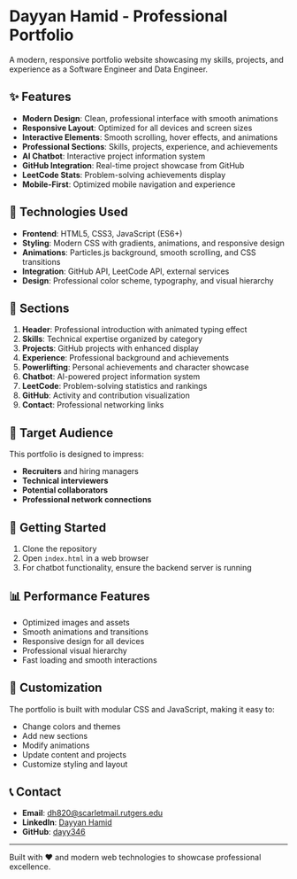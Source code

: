 # Dayyan Hamid - Professional Portfolio

A modern, responsive portfolio website showcasing my skills, projects, and experience as a Software Engineer and Data Engineer.

## ✨ Features

- **Modern Design**: Clean, professional interface with smooth animations
- **Responsive Layout**: Optimized for all devices and screen sizes
- **Interactive Elements**: Smooth scrolling, hover effects, and animations
- **Professional Sections**: Skills, projects, experience, and achievements
- **AI Chatbot**: Interactive project information system
- **GitHub Integration**: Real-time project showcase from GitHub
- **LeetCode Stats**: Problem-solving achievements display
- **Mobile-First**: Optimized mobile navigation and experience

## 🚀 Technologies Used

- **Frontend**: HTML5, CSS3, JavaScript (ES6+)
- **Styling**: Modern CSS with gradients, animations, and responsive design
- **Animations**: Particles.js background, smooth scrolling, and CSS transitions
- **Integration**: GitHub API, LeetCode API, external services
- **Design**: Professional color scheme, typography, and visual hierarchy

## 📱 Sections

1. **Header**: Professional introduction with animated typing effect
2. **Skills**: Technical expertise organized by category
3. **Projects**: GitHub projects with enhanced display
4. **Experience**: Professional background and achievements
5. **Powerlifting**: Personal achievements and character showcase
6. **Chatbot**: AI-powered project information system
7. **LeetCode**: Problem-solving statistics and rankings
8. **GitHub**: Activity and contribution visualization
9. **Contact**: Professional networking links

## 🎯 Target Audience

This portfolio is designed to impress:
- **Recruiters** and hiring managers
- **Technical interviewers**
- **Potential collaborators**
- **Professional network connections**

## 🚀 Getting Started

1. Clone the repository
2. Open `index.html` in a web browser
3. For chatbot functionality, ensure the backend server is running

## 📊 Performance Features

- Optimized images and assets
- Smooth animations and transitions
- Responsive design for all devices
- Professional visual hierarchy
- Fast loading and smooth interactions

## 🔧 Customization

The portfolio is built with modular CSS and JavaScript, making it easy to:
- Change colors and themes
- Add new sections
- Modify animations
- Update content and projects
- Customize styling and layout

## 📞 Contact

- **Email**: dh820@scarletmail.rutgers.edu
- **LinkedIn**: [Dayyan Hamid](https://www.linkedin.com/in/dayyan-hamid/)
- **GitHub**: [dayy346](https://github.com/dayy346)

---

Built with ❤️ and modern web technologies to showcase professional excellence.
